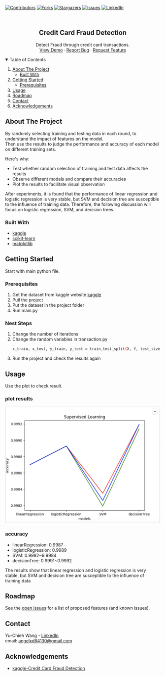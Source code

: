 
[![Contributors][contributors-shield]][contributors-url]
[![Forks][forks-shield]][forks-url]
[![Stargazers][stars-shield]][stars-url]
[![Issues][issues-shield]][issues-url]
[![LinkedIn][linkedin-shield]][linkedin-url]



<!-- PROJECT LOGO -->
<br />
<p align="center">

  <h2 align="center">Credit Card Fraud Detection</h2>

  <p align="center">
    Detect Fraud through credit card transactions.
    <br />
    <a href="https://github.com/angelxd84130/CreditCardFraudDetection">View Demo</a>
    ·
    <a href="https://github.com/angelxd84130/CreditCardFraudDetection/issues">Report Bug</a>
    ·
    <a href="https://github.com/angelxd84130/CreditCardFraudDetection/issues">Request Feature</a>
  </p>
</p>



<!-- TABLE OF CONTENTS -->
<details open="open">
  <summary>Table of Contents</summary>
  <ol>
    <li>
      <a href="#about-the-project">About The Project</a>
      <ul>
        <li><a href="#built-with">Built With</a></li>
      </ul>
    </li>
    <li>
      <a href="#getting-started">Getting Started</a>
      <ul>
        <li><a href="#prerequisites">Prerequisites</a></li>
      </ul>
    </li>
    <li><a href="#usage">Usage</a></li>
    <li><a href="#roadmap">Roadmap</a></li>
    <li><a href="#contact">Contact</a></li>
    <li><a href="#acknowledgements">Acknowledgements</a></li>
  </ol>
</details>



<!-- ABOUT THE PROJECT -->
## About The Project


By randomly selecting training and testing data in each round, to understand the impact of features on the model.   
Then use the results to judge the performance and accuracy of each model on different training sets.

Here's why:
* Test whether random selection of training and test data affects the results
* Observe different models and compare their accuracies
* Plot the results to facilitate visual observation

After experiments, it is found that the performance of linear regression and logistic regression is very stable, but SVM and decision tree are susceptible to the influence of training data.
Therefore, the following discussion will focus on logistic regression, SVM, and decision trees.



### Built With

* [kaggle](https://www.kaggle.com/)
* [scikit-learn](https://scikit-learn.org/stable/#)
* [matplotlib](https://matplotlib.org/)



<!-- GETTING STARTED -->
## Getting Started

Start with main python file.  


### Prerequisites


1. Get the dataset from kaggle website [kaggle](https://www.kaggle.com/mlg-ulb/creditcardfraud)
2. Pull the project
3. Put the dataset in the project folder   
4. Run main.py

### Nest Steps  
1. Change the number of iterations
2. Change the random variables in transaction.py
   ```sh
   x_train, x_test, y_train, y_test = train_test_split(X, Y, test_size=0.2, random_state=200)
   ```
3. Run the project and check the results again  


<!-- USAGE EXAMPLES -->
## Usage

Use the plot to check result.  
### plot results 
![supervised learning][product-screenshot] 
### accuracy
- linearRegression: 0.9987
- logisticRegression: 0.9989
- SVM: 0.9982~9.9984
- decisionTree: 0.9991~0.9992  

The results show that linear regression and logistic regression is very stable, but SVM and decision tree are susceptible to the influence of training data



<!-- ROADMAP -->
## Roadmap

See the [open issues](https://github.com/angelxd84130/CreditCardFraudDetection/issues) for a list of proposed features (and known issues).


<!-- CONTACT -->
## Contact

Yu-Chieh Wang - [LinkedIn](https://www.linkedin.com/in/yu-chieh-wang/)  
email: angelxd84130@gmail.com


<!-- ACKNOWLEDGEMENTS -->
## Acknowledgements
* [kaggle-Credit Card Fraud Detection](https://www.kaggle.com/mlg-ulb/creditcardfraud)




<!-- MARKDOWN LINKS & IMAGES -->
<!-- https://www.markdownguide.org/basic-syntax/#reference-style-links -->
[contributors-shield]: https://img.shields.io/github/contributors/angelxd84130/CreditCardFraudDetection.svg?style=for-the-badge
[contributors-url]: https://github.com/angelxd84130/CreditCardFraudDetection/graphs/contributors
[forks-shield]: https://img.shields.io/github/forks/angelxd84130/CreditCardFraudDetection.svg?style=for-the-badge
[forks-url]: https://github.com/angelxd84130/CreditCardFraudDetection/network/members
[stars-shield]: https://img.shields.io/github/stars/angelxd84130/CreditCardFraudDetection.svg?style=for-the-badge
[stars-url]: https://github.com/angelxd84130/CreditCardFraudDetection/stargazers
[issues-shield]: https://img.shields.io/github/issues/angelxd84130/CreditCardFraudDetection.svg?style=for-the-badge
[issues-url]: https://github.com/angelxd84130/CreditCardFraudDetection/issues
[license-shield]: https://img.shields.io/github/license/angelxd84130/CreditCardFraudDetection.svg?style=for-the-badge
[license-url]: https://github.com/angelxd84130/CreditCardFraudDetection/blob/master/LICENSE.txt
[linkedin-shield]: https://img.shields.io/badge/-LinkedIn-black.svg?style=for-the-badge&logo=linkedin&colorB=555
[linkedin-url]: https://www.linkedin.com/in/yu-chieh-wang/
[product-screenshot]: results.png
